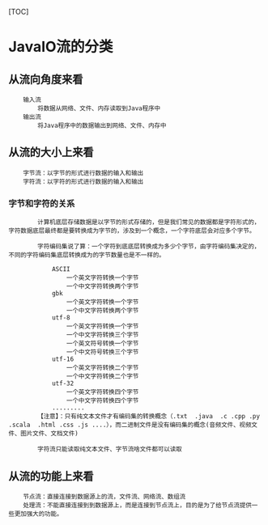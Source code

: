 [TOC]
# JavaIO流的分类
##	从流向角度来看
		输入流
			将数据从网络、文件、内存读取到Java程序中
		输出流
			将Java程序中的数据输出到网络、文件、内存中

##	从流的大小上来看
		字节流：以字节的形式进行数据的输入和输出
		字符流：以字符的形式进行数据的输入和输出

###		字节和字符的关系
			计算机底层存储数据是以字节的形式存储的，但是我们常见的数据都是字符形式的，字符数据底层最终都是要转换成为字节的，涉及到一个概念，一个字符底层会对应多个字节。

			字符编码集说了算：一个字符到底底层转换成为多少个字节，由字符编码集决定的，不同的字符编码集底层转换成为的字节数量也是不一样的。

				ASCII
					一个英文字符转换一个字节
					一个中文字符转换两个字节
				gbk
					一个英文字符转换一个字节
					一个中文字符转换两个字节
				utf-8
					一个英文字符转换一个字节
					一个中文字符转换三个字节
					一个英文符号转换一个字节
					一个中文符号转换三个字节
				utf-16
					一个英文字符转换二个字节
					一个中文字符转换二个字节
				utf-32
					一个英文字符转换四个字节
					一个中文字符转换四个字节
				.........
			【注意】：只有纯文本文件才有编码集的转换概念（.txt  .java  .c .cpp .py .scala  .html .css .js ....），而二进制文件是没有编码集的概念(音频文件、视频文件、图片文件、文档文件)

		    字符流只能读取纯文本文件、字节流啥文件都可以读取

##	从流的功能上来看
		节点流：直接连接到数据源上的流，文件流、网络流、数组流
		处理流：不能直接连接到到数据源上，而是连接到节点流上，目的是为了给节点流提供一些更加强大的功能。